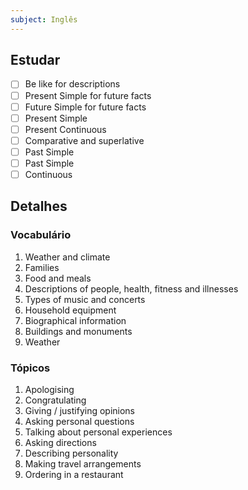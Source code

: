 ```yaml
---
subject: Inglês
---
```


## Estudar
- [ ] Be like for descriptions 
- [ ] Present Simple for future facts 
- [ ] Future Simple for future facts 
- [ ] Present Simple 
- [ ] Present Continuous 
- [ ] Comparative and superlative 
- [ ] Past Simple 
- [ ] Past Simple 
- [ ] Continuous 

## Detalhes
### Vocabulário
1. Weather and climate
2. Families
3. Food and meals
4. Descriptions of people, health, fitness and illnesses
5. Types of music and concerts
6. Household equipment
7. Biographical information
8. Buildings and monuments
9. Weather

### Tópicos
1. Apologising
2. Congratulating
3. Giving / justifying opinions
4. Asking personal questions
5. Talking about personal experiences
6. Asking directions
7. Describing personality
8. Making travel arrangements
9. Ordering in a restaurant
